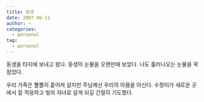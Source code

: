 ```yaml
---
title: 동생
date: 2007-06-11
author: ~
categories:
  - personal
tag:
  - personal
---
```




동생을 타지에 보내고 왔다. 동생의 눈물을 오랜만에 보았다. 나도 흘러나오는 눈물을 꾹 참았다.

우리 가족은 뿔뿔히 흩어져 살지만 주님께선 우리의 아픔을 아신다. 수정이가 새로운 곳에서 잘 적응하고 빛의 자녀로 살게 되길 간절히 기도했다.



 






